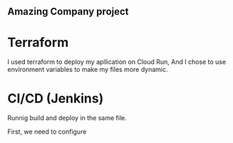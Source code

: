 ## Amazing Company project

# Terraform
I used terraform to deploy my apllication on Cloud Run, And I chose to use environment variables to make my files more dynamic.


# CI/CD (Jenkins)

Runnig build and deploy in the same file.

First, we need to configure 


